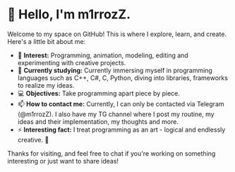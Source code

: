 # 👋 Hello, I'm m1rrozZ.

Welcome to my space on GitHub! This is where I explore, learn, and create. Here's a little bit about me:

- 👀 **Interest:** Programming, animation, modeling, editing and experimenting with creative projects.
- 🌱 **Currently studying:** Currently immersing myself in programming languages such as C++, C#, C, Python, diving into libraries, frameworks to realize my ideas.
- 💻 **Objectives:** Take programming apart piece by piece.
- 📫 **How to contact me:** Currently, I can only be contacted via Telegram (@m1rrozZ). I also have my TG channel where I post my routine, my ideas and their implementation, my thoughts and more.
- ⚡ **Interesting fact:** I treat programming as an art - logical and endlessly creative. 🎨

Thanks for visiting, and feel free to chat if you're working on something interesting or just want to share ideas!
